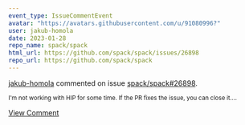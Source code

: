 ```yaml
---
event_type: IssueCommentEvent
avatar: "https://avatars.githubusercontent.com/u/91080996?"
user: jakub-homola
date: 2023-01-28
repo_name: spack/spack
html_url: https://github.com/spack/spack/issues/26898
repo_url: https://github.com/spack/spack
---
```


<a href='https://github.com/jakub-homola' target='_blank'>jakub-homola</a> commented on issue <a href='https://github.com/spack/spack/issues/26898' target='_blank'>spack/spack#26898</a>.

<small>I'm not working with HIP for some time. If the PR fixes the issue, you can close it....</small>

<a href='https://github.com/spack/spack/issues/26898' target='_blank'>View Comment</a>